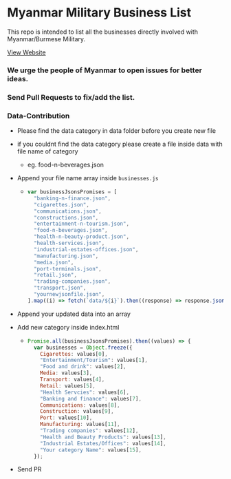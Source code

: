 # Myanmar Military Business List

This repo is intended to list all the businesses directly involved with Myanmar/Burmese Military.

[View Website](https://freedomformyanmar.github.io/military-biz-list/)

### We urge the people of Myanmar to open issues for better ideas.

### Send Pull Requests to fix/add the list.

### Data-Contribution

- Please find the data category in data folder before you create new file
- if you couldnt find the data category please create a file inside data with file name of category
  - eg. food-n-beverages.json
- Append your file name array inside `businesses.js`

  - ```js
    var businessJsonsPromises = [
      "banking-n-finance.json",
      "cigarettes.json",
      "communications.json",
      "constructions.json",
      "entertainment-n-tourism.json",
      "food-n-beverages.json",
      "health-n-beauty-product.json",
      "health-services.json",
      "industrial-estates-offices.json",
      "manufacturing.json",
      "media.json",
      "port-terminals.json",
      "retail.json",
      "trading-companies.json",
      "transport.json",
      "yournewjsonfile.json",
    ].map((i) => fetch(`data/${i}`).then((response) => response.json()));
    ```

- Append your updated data into an array
- Add new category inside index.html
  - ```js
    Promise.all(businessJsonsPromises).then((values) => {
      var businesses = Object.freeze({
        Cigarettes: values[0],
        "Entertainment/Tourism": values[1],
        "Food and drink": values[2],
        Media: values[3],
        Transport: values[4],
        Retail: values[5],
        "Health Servcies": values[6],
        "Banking and finance": values[7],
        Communications: values[8],
        Construction: values[9],
        Port: values[10],
        Manufacturing: values[11],
        "Trading companies": values[12],
        "Health and Beauty Products": values[13],
        "Industrial Estates/Offices": values[14],
        "Your category Name": values[15],
      });
    ```
- Send PR
